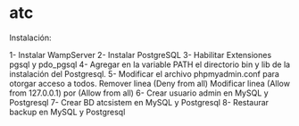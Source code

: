 # atc

Instalación:

1- Instalar WampServer
2- Instalar PostgreSQL
3- Habilitar Extensiones pgsql y pdo_pgsql
4- Agregar en la variable PATH el directorio bin y lib de la instalación del Postgresql.
5- Modificar el archivo phpmyadmin.conf para otorgar acceso a todos. 
	Remover linea (Deny from all)
	Modificar linea (Allow from 127.0.0.1) por (Allow from all)
6- Crear usuario admin en MySQL y Postgresql 
7- Crear BD atcsistem en MySQL y Postgresql
8- Restaurar backup en MySQL y Postgresql